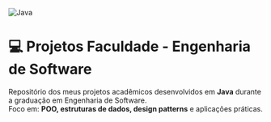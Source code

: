 ![Java](https://img.shields.io/badge/java-%23ED8B00.svg?style=for-the-badge&logo=openjdk&logoColor=white)



# 💻 Projetos Faculdade - Engenharia de Software

Repositório dos meus projetos acadêmicos desenvolvidos em **Java** durante a graduação em Engenharia de Software.  
Foco em: **POO, estruturas de dados, design patterns** e aplicações práticas.
